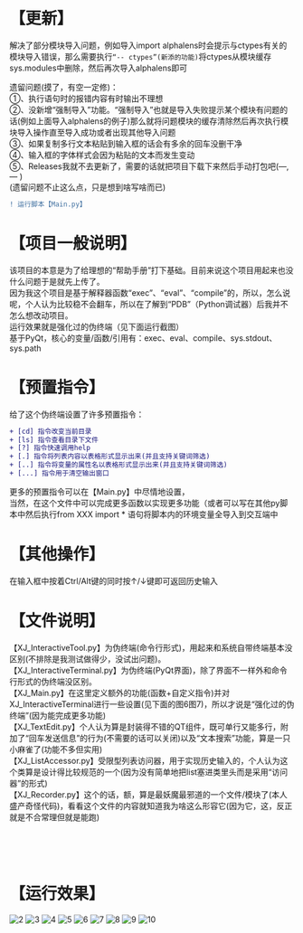 
# 【更新】
解决了部分模块导入问题，例如导入import alphalens时会提示与ctypes有关的模块导入错误，那么需要执行```“-- ctypes”(新添的功能)```将ctypes从模块缓存sys.modules中删除，然后再次导入alphalens即可

遗留问题(摸了，有空一定修)：
<br>①、执行语句时的报错内容有时输出不理想
<br>②、没新增“强制导入”功能。“强制导入”也就是导入失败提示某个模块有问题的话(例如上面导入alphalens的例子)那么就将问题模块的缓存清除然后再次执行模块导入操作直至导入成功或者出现其他导入问题
<br>③、如果复制多行文本粘贴到输入框的话会有多余的回车没删干净
<br>④、输入框的字体样式会因为粘贴的文本而发生变动
<br>⑤、Releases我就不去更新了，需要的话就把项目下载下来然后手动打包吧(—,— )
<br>(遗留问题不止这么点，只是想到啥写啥而已)

```diff
! 运行脚本【Main.py】
```

# 【项目一般说明】
该项目的本意是为了给理想的“帮助手册”打下基础。目前来说这个项目用起来也没什么问题于是就先上传了。
<br>因为我这个项目是基于解释器函数“exec”、“eval”、“compile”的，所以，怎么说呢，个人认为比较稳不会翻车，所以在了解到“PDB”（Python调试器）后我并不怎么想改动项目。
<br>运行效果就是强化过的伪终端（见下面运行截图）
<br>基于PyQt，核心的变量/函数/引用有：exec、eval、compile、sys.stdout、sys.path



# 【预置指令】
给了这个伪终端设置了许多预置指令：
```diff
+ [cd] 指令改变当前目录
+ [ls] 指令查看目录下文件
+ [?] 指令快速调用help
+ [.] 指令将列表内容以表格形式显示出来(并且支持关键词筛选)
+ [..] 指令将变量的属性名以表格形式显示出来(并且支持关键词筛选)
+ [...] 指令用于清空输出窗口
```
更多的预置指令可以在【Main.py】中尽情地设置，
<br>当然，在这个文件中可以完成更多函数以实现更多功能（或者可以写在其他py脚本中然后执行from XXX import * 语句将脚本内的环境变量全导入到交互端中


# 【其他操作】
在输入框中按着Ctrl/Alt键的同时按↑/↓键即可返回历史输入
<br>



# 【文件说明】
【XJ_InteractiveTool.py】为伪终端(命令行形式)，用起来和系统自带终端基本没区别(不排除是我测试做得少，没试出问题)。
<br>【XJ_InteractiveTerminal.py】为伪终端(PyQt界面)，除了界面不一样外和命令行形式的伪终端没区别。
<br>【XJ_Main.py】在这里定义额外的功能(函数+自定义指令)并对XJ_InteractiveTerminal进行一些设置(见下面的图6图7)，所以才说是“强化过的伪终端”(因为能完成更多功能)
<br>【XJ_TextEdit.py】个人认为算是封装得不错的QT组件，既可单行又能多行，附加了“回车发送信息”的行为(不需要的话可以关闭)以及“文本搜索”功能，算是一只小麻雀了(功能不多但实用)
<br>【XJ_ListAccessor.py】受限型列表访问器，用于实现历史输入的，个人认为这个类算是设计得比较规范的一个(因为没有简单地把list塞进类里头而是采用“访问器”的形式)
<br>【XJ_Recorder.py】这个的话，额，算是最妖魔最邪道的一个文件/模块了(本人盛产奇怪代码)，看看这个文件的内容就知道我为啥这么形容它(因为它，这，反正就是不合常理但就是能跑)


<br>
<br>
<br>





# 【运行效果】
![2](https://github.com/Ls-Jan/PyQt_InteractiveTerminal/blob/main/RunningResult%5BPNG%5D/2.png)
![3](https://github.com/Ls-Jan/PyQt_InteractiveTerminal/blob/main/RunningResult%5BPNG%5D/3.png)
![4](https://github.com/Ls-Jan/PyQt_InteractiveTerminal/blob/main/RunningResult%5BPNG%5D/4.png)
![5](https://github.com/Ls-Jan/PyQt_InteractiveTerminal/blob/main/RunningResult%5BPNG%5D/5.png)
![6](https://github.com/Ls-Jan/PyQt_InteractiveTerminal/blob/main/RunningResult%5BPNG%5D/6.png)
![7](https://github.com/Ls-Jan/PyQt_InteractiveTerminal/blob/main/RunningResult%5BPNG%5D/7.png)
![8](https://github.com/Ls-Jan/PyQt_InteractiveTerminal/blob/main/RunningResult%5BPNG%5D/8.png)
![9](https://github.com/Ls-Jan/PyQt_InteractiveTerminal/blob/main/RunningResult%5BPNG%5D/9.png)
![10](https://github.com/Ls-Jan/PyQt_InteractiveTerminal/blob/main/RunningResult%5BPNG%5D/10.png)




